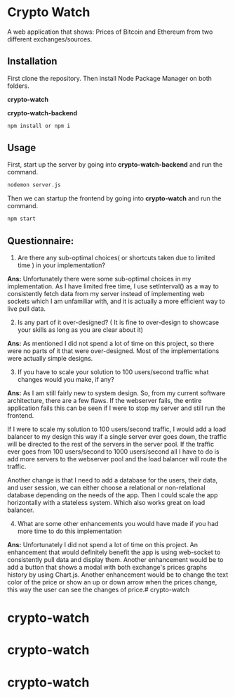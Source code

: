 # Crypto Watch

A web application that shows: Prices of Bitcoin and Ethereum from two different exchanges/sources. 

## Installation

First clone the repository. Then install Node Package Manager on both folders.

**crypto-watch**

**crypto-watch-backend**

```bash
npm install or npm i
```

## Usage

First, start up the server by going into **crypto-watch-backend** and run the command.

```bash
nodemon server.js
```

Then we can startup the frontend by going into **crypto-watch** and run the command.

```bash
npm start
```

## Questionnaire:
1. Are there any sub-optimal choices( or shortcuts taken due to limited time ) in your implementation?

**Ans:** Unfortunately there were some sub-optimal choices in my implementation. As I have limited free time, I use setInterval() as a way to consistently fetch data from my server instead of implementing web sockets which I am unfamiliar with, and it is actually a more efficient way to live pull data.

2. Is any part of it over-designed? ( It is fine to over-design to showcase your skills as long as you are clear about it)

**Ans:** As mentioned I did not spend a lot of time on this project, so there were no parts of it that were over-designed. Most of the implementations were actually simple designs.

3. If you have to scale your solution to 100 users/second traffic what changes would you make, if any?

**Ans:** As I am still fairly new to system design. So, from my current software architecture, there are a few flaws. If the webserver fails, the entire application fails this can be seen if I were to stop my server and still run the frontend. 

If I were to scale my solution to 100 users/second traffic, I would add a load balancer to my design this way if a single server ever goes down, the traffic will be directed to the rest of the servers in the server pool. If the traffic ever goes from 100 users/second to 1000 users/second all I have to do is add more servers to the webserver pool and the load balancer will route the traffic. 

Another change is that I need to add a database for the users, their data, and user session, we can either choose a relational or non-relational database depending on the needs of the app. Then I could scale the app horizontally with a stateless system. Which also works great on load balancer.

4. What are some other enhancements you would have made if you had more time to do this implementation

**Ans:** Unfortunately I did not spend a lot of time on this project. An enhancement that would definitely benefit the app is using web-socket to consistently pull data and display them. Another enhancement would be to add a button that shows a modal with both exchange's prices graphs history by using Chart.js. Another enhancement would be to change the text color of the price or show an up or down arrow when the prices change, this way the user can see the changes of price.# crypto-watch
# crypto-watch
# crypto-watch
# crypto-watch
